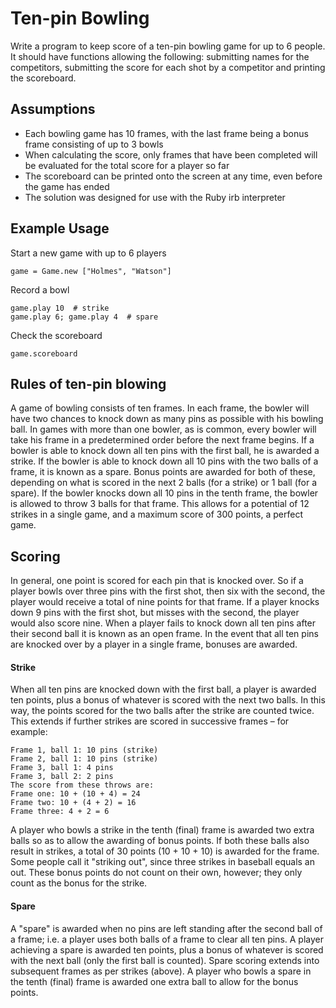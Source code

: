 # Ten-pin Bowling
Write a program to keep score of a ten-pin bowling game for up to 6 people.  It should have functions allowing the
following: submitting names for the competitors, submitting the score for each shot by a competitor and printing the scoreboard.

## Assumptions
- Each bowling game has 10 frames, with the last frame being a bonus frame consisting of up to 3 bowls
- When calculating the score, only frames that have been completed will be evaluated for the total score for a player so far
- The scoreboard can be printed onto the screen at any time, even before the game has ended
- The solution was designed for use with the Ruby irb interpreter

## Example Usage

Start a new game with up to 6 players
```
game = Game.new ["Holmes", "Watson"]
```

Record a bowl
```
game.play 10  # strike
game.play 6; game.play 4  # spare
```
Check the scoreboard
```
game.scoreboard
```

## Rules of ten-pin blowing
A game of bowling consists of ten frames. In each frame, the bowler will have two
chances to knock down as many pins as possible with his bowling ball. In games
with more than one bowler, as is common, every bowler will take his frame in a
predetermined order before the next frame begins. If a bowler is able to knock down
all ten pins with the first ball, he is awarded a strike. If the bowler is able to knock
down all 10 pins with the two balls of a frame, it is known as a spare. Bonus points
are awarded for both of these, depending on what is scored in the next 2 balls (for a
strike) or 1 ball (for a spare). If the bowler knocks down all 10 pins in the tenth frame,
the bowler is allowed to throw 3 balls for that frame. This allows for a potential of 12
strikes in a single game, and a maximum score of 300 points, a perfect game.

## Scoring
In general, one point is scored for each pin that is knocked over. So if a player bowls
over three pins with the first shot, then six with the second, the player would receive a
total of nine points for that frame. If a player knocks down 9 pins with the first shot, but
misses with the second, the player would also score nine. When a player fails to knock
down all ten pins after their second ball it is known as an open frame. In the event that
all ten pins are knocked over by a player in a single frame, bonuses are awarded.
#### Strike
When all ten pins are knocked down with the first ball, a player is awarded ten
points, plus a bonus of whatever is scored with the next two balls. In this way, the
points scored for the two balls after the strike are counted twice.
This extends if further strikes are scored in successive frames – for example:
```
Frame 1, ball 1: 10 pins (strike)
Frame 2, ball 1: 10 pins (strike)
Frame 3, ball 1: 4 pins
Frame 3, ball 2: 2 pins
The score from these throws are:
Frame one: 10 + (10 + 4) = 24
Frame two: 10 + (4 + 2) = 16
Frame three: 4 + 2 = 6
```
A player who bowls a strike in the tenth (final) frame is awarded two extra balls so as
to allow the awarding of bonus points. If both these balls also result in strikes, a total
of 30 points (10 + 10 + 10) is awarded for the frame. Some people call it "striking out",
since three strikes in baseball equals an out. These bonus points do not count on their
own, however; they only count as the bonus for the strike.
#### Spare
A "spare" is awarded when no pins are left standing after the second ball of a
frame; i.e. a player uses both balls of a frame to clear all ten pins. A player achieving
a spare is awarded ten points, plus a bonus of whatever is scored with the next ball
(only the first ball is counted). Spare scoring extends into subsequent frames as per
strikes (above). A player who bowls a spare in the tenth (final) frame is awarded
one extra ball to allow for the bonus points.
